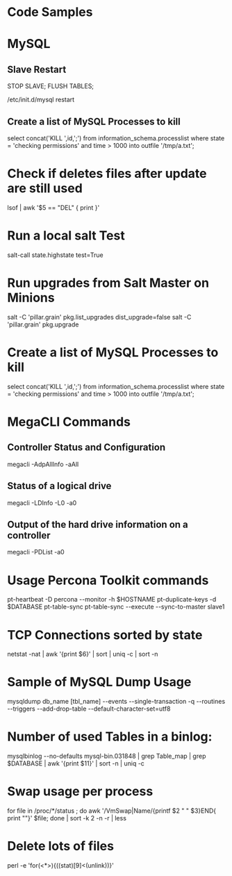 # Code Samples

# MySQL 

## Slave Restart

  STOP SLAVE;
  FLUSH TABLES;

  /etc/init.d/mysql restart

## Create a list of MySQL Processes to kill
  select concat('KILL ',id,';') from information_schema.processlist where state = 'checking permissions' and time > 1000 into outfile '/tmp/a.txt';

# Check if deletes files after update are still used
  lsof | awk '$5 == "DEL" { print }'


# Run a local salt Test
  salt-call state.highstate test=True

# Run upgrades from Salt Master on Minions 
  salt -C 'pillar.grain' pkg.list_upgrades dist_upgrade=false
  salt -C 'pillar.grain' pkg.upgrade


# Create a list of MySQL Processes to kill
  select concat('KILL ',id,';') from information_schema.processlist where state = 'checking permissions' and time > 1000 into outfile '/tmp/a.txt';


# MegaCLI Commands 
## Controller Status and Configuration
  megacli -AdpAllInfo -aAll
## Status of a logical drive
  megacli -LDInfo -L0 -a0
## Output of the hard drive information on a controller
  megacli -PDList -a0


# Usage Percona Toolkit commands
  pt-heartbeat -D percona --monitor -h $HOSTNAME
  pt-duplicate-keys -d $DATABASE 
  pt-table-sync
  pt-table-sync --execute --sync-to-master slave1


# TCP Connections sorted by state
  netstat -nat | awk '{print $6}' | sort | uniq -c | sort -n


# Sample of MySQL Dump Usage
  mysqldump db_name [tbl_name] --events --single-transaction -q --routines --triggers --add-drop-table --default-character-set=utf8 


# Number of used Tables in a binlog:
  mysqlbinlog --no-defaults  mysql-bin.031848 | grep Table_map | grep $DATABASE | awk '{print $11}' | sort -n | uniq -c


# Swap usage per process
  for file in /proc/*/status ; do awk '/VmSwap|Name/{printf $2 " " $3}END{ print ""}' $file; done | sort -k 2 -n -r | less

# Delete lots of files
  perl -e 'for(<*>){((stat)[9]<(unlink))}'
